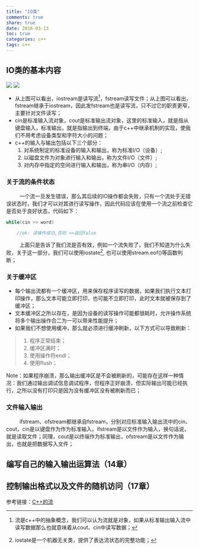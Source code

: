 ```yaml
---
title: "IO类"
comments: true
share: true
date: 2016-03-13
toc: true
categories: c++
tags: c++
---
```


## IO类的基本内容

<img src="https://github.com/KevinSCoder/KevinSCoder.github.io/_posts/resource/1.jpg">

<img src="https://github.com/KevinSCoder/study/blob/master/resource/1.jpg">

* 从上图可以看出，iostream是读写流[^1]，fstream读写文件；从上图可以看出，fstream继承于iostream，因此发fstream也是读写流，只不过它的职责更窄，主要针对文件读写；
* cin是标准输入流对象，cout是标准输出流对象，这里的标准输入，就是指从键盘输入，标准输出，就是指输出到终端，由于c++中继承机制的实现，使我们不用考虑设备类型和字符大小的问题；
* c++的输入与输出包括以下三个部分：
  1. 对系统制定的标准设备的输入和输出，称为标准I/O（设备）; 
  2. 以磁盘文件为对象进行输入和输出，称为文件I/O（文件）; 
  3. 对内存中指定的空间进行输入和输出，称为串I/O（内存）; 

### 关于流的条件状态

 &emsp; &emsp; 一个流一旦发生错误，那么其后续的IO操作都会失败，只有一个流处于无错误状态时，我们才可以对其进行读写操作，因此代码应该在使用一个流之前检查它是否处于良好状态，代码如下：

```c++
while(cin >> word)

    //ok: 读操作成功,否则 >>返回false

```
&emsp; &emsp; 上面只是告诉了我们流是否有效，例如一个流失败了，我们不知道为什么失败，关于这一部分，我们可以使用iostate[^2], 也可以使用stream.eof()等函数判断；

[^1]: 流是c++中的抽象概念，我们可以认为流就是对象，如果从标准输出输入流中读写数据那么也就意味着从cout、cin中读写数据；
[^2]:iostate是一个机器无关类，提供了表达流状态的完整功能；

### 关于缓冲区

* 每个输出流都有一个缓冲区，用来保存程序读写的数据，如果我们执行文本打印操作，那么文本可能立即打印，也可能不立即打印，此时文本就被保存到了缓冲区；
* 文本缓冲区之所以存在，是因为设备的读写操作可能都很耗时，允许操作系统将多个输出操作合二为一可以带来性能提升；
* 如果我们不想使用缓冲，那么就必须进行缓冲刷新，以下方式可以导致刷新：

> 1. 程序正常结束；
> 2. 缓冲区满时；
> 3. 使用操作符endl；
> 4. 使用flush；

Note：如果程序崩溃，那么输出缓冲区是不会被刷新的，可能存在这样一种情况：我们通过输出调试信息调试程序，但程序正好崩溃，但实际输出可能已经执行，之所以没有打印只是因为没有缓冲区没有被刷新而已；

### 文件输入输出

&emsp; &emsp; ifstream、ofstream都继承自fstream，分别对应标准输入输出流中的cin、cout，cin是以键盘作为作为标准输入，ifstream是以文件作为输入，换句话说，就是读取文件；同理，cout是以终端作为标准输出，ofstream是以文件作为输出，也就是把数据写入文件；

## 编写自己的输入输出运算法（14章）

## 控制输出格式以及文件的随机访问（17章）

参考链接：<a href = "https://www.cnblogs.com/tianzeng/p/9038810.html">C++的流</a>
